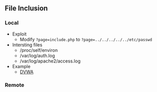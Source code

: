 ## File Inclusion

### Local
- Exploit
  - Modify ```?page=include.php``` to ```?page=../../../../../etc/passwd```
- Intersting files
  - /proc/self/environ
  - /var/log/auth.log
  - /var/log/apache2/access.log  
- Example
  - [DVWA](BuggyApp/DVWA/file-inclusion.md)  

### Remote

